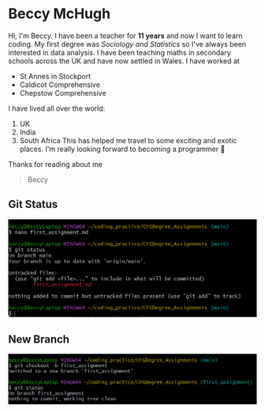 # Beccy McHugh
Hi, I'm Beccy. 
I have been a teacher for **11 years** and now I want to learn coding. 
My first degree was *Sociology and Statistics* so I've always been interested in data analysis.
I have been teaching maths in secondary schools across the UK and have now settled in Wales. 
I have worked at
+ St Annes in Stockport
+ Caldicot Comprehensive
+ Chepstow Comprehensive
  
I have lived all over the world:
1. UK
2. India
3. South Africa
This has helped me travel to some exciting and exotic places. 
I'm really looking forward to becoming a programmer :smiling_face_with_three_hearts:

Thanks for reading about me
> Beccy

## Git Status
![Git Status](check_status.png)
 
## New Branch
![New branch](new_branch.png)

